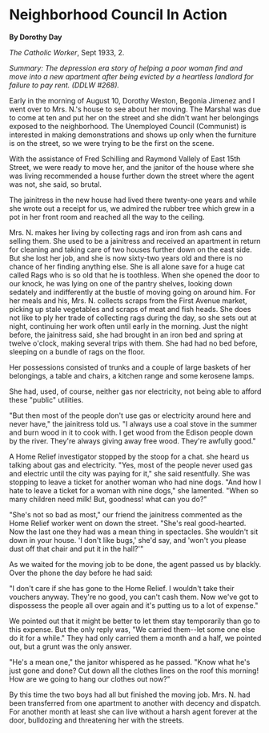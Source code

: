 Neighborhood Council In Action
==============================

**By Dorothy Day**

*The Catholic Worker*, Sept 1933, 2.

*Summary: The depression era story of helping a poor woman find and move
into a new apartment after being evicted by a heartless landlord for
failure to pay rent. (DDLW \#268).*

Early in the morning of August 10, Dorothy Weston, Begonia Jimenez and I
went over to Mrs. N.'s house to see about her moving. The Marshal was
due to come at ten and put her on the street and she didn't want her
belongings exposed to the neighborhood. The Unemployed Council
(Communist) is interested in making demonstrations and shows up only
when the furniture is on the street, so we were trying to be the first
on the scene.

With the assistance of Fred Schilling and Raymond Vallely of East 15th
Street, we were ready to move her, and the janitor of the house where
she was living recommended a house further down the street where the
agent was not, she said, so brutal.

The jainitress in the new house had lived there twenty-one years and
while she wrote out a receipt for us, we admired the rubber tree which
grew in a pot in her front room and reached all the way to the ceiling.

Mrs. N. makes her living by collecting rags and iron from ash cans and
selling them. She used to be a jainitress and received an apartment in
return for cleaning and taking care of two houses further down on the
east side. But she lost her job, and she is now sixty-two years old and
there is no chance of her finding anything else. She is all alone save
for a huge cat called Rags who is so old that he is toothless. When she
opened the door to our knock, he was lying on one of the pantry shelves,
looking down sedately and indifferently at the bustle of moving going on
around him. For her meals and his, Mrs. N. collects scraps from the
First Avenue market, picking up stale vegetables and scraps of meat and
fish heads. She does not like to ply her trade of collecting rags during
the day, so she sets out at night, continuing her work often until early
in the morning. Just the night before, the jainitress said, she had
brought in an iron bed and spring at twelve o'clock, making several
trips with them. She had had no bed before, sleeping on a bundle of rags
on the floor.

Her possessions consisted of trunks and a couple of large baskets of her
belongings, a table and chairs, a kitchen range and some kerosene lamps.

She had, used, of course, neither gas nor electricity, not being able to
afford these "public" utilities.

"But then most of the people don't use gas or electricity around here
and never have," the jainitress told us. "I always use a coal stove in
the summer and burn wood in it to cook with. I get wood from the Edison
people down by the river. They're always giving away free wood. They're
awfully good."

A Home Relief investigator stopped by the stoop for a chat. she heard us
talking about gas and electricity. "Yes, most of the people never used
gas and electric until the city was paying for it," she said
resentfully. She was stopping to leave a ticket for another woman who
had nine dogs. "And how I hate to leave a ticket for a woman with nine
dogs," she lamented. "When so many children need milk! But, goodness!
what can you do?"

"She's not so bad as most," our friend the jainitress commented as the
Home Relief worker went on down the street. "She's real good-hearted.
Now the last one they had was a mean thing in spectacles. She wouldn't
sit down in your house. 'I don't like bugs,' she'd say, and 'won't you
please dust off that chair and put it in the hall?'"

As we waited for the moving job to be done, the agent passed us by
blackly. Over the phone the day before he had said:

"I don't care if she has gone to the Home Relief. I wouldn't take their
vouchers anyway. They're no good, you can't cash them. Now we've got to
dispossess the people all over again and it's putting us to a lot of
expense."

We pointed out that it might be better to let them stay temporarily than
go to this expense. But the only reply was, "We carried them--let some
one else do it for a while." They had only carried them a month and a
half, we pointed out, but a grunt was the only answer.

"He's a mean one," the janitor whispered as he passed. "Know what he's
just gone and done? Cut down all the clothes lines on the roof this
morning! How are we going to hang our clothes out now?"

By this time the two boys had all but finished the moving job. Mrs. N.
had been transferred from one apartment to another with decency and
dispatch. For another month at least she can live without a harsh agent
forever at the door, bulldozing and threatening her with the streets.
